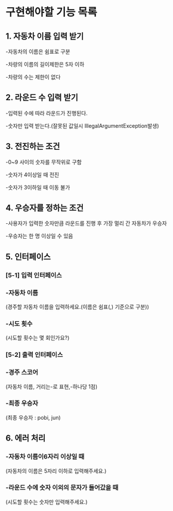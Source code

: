 # 구현해야할 기능 목록

## **1. 자동차 이름 입력 받기**

-자동차의 이름은 쉼표로 구분

-차량의 이름의 길이제한은 5자 이하

-차량의 수는 제한이 없다

## 2. 라운드 수 입력 받기

-입력된 수에 따라 라운드가 진행된다.

-숫자만 입력 받는다.(잘못된 값일시 IllegalArgumentException발생)

## 3. 전진하는 조건

-0~9 사이의 숫자를 무작위로 구함 

-숫자가 4이상일 때 전진

-숫자가 3이하일 때 이동 불가

## 4. 우승자를 정하는 조건

-사용자가 입력한 숫자만큼 라운드를 진행 후 가장 멀리 간 자동차가 우승자

-우승자는 한 명 이상일 수 있음

## 5. 인터페이스

### [5-1] 입력 인터페이스

### **-자동차 이름**

(경주할 자동차 이름을 입력하세요.(이름은 쉼표(,) 기준으로 구분))

### -시도 횟수

(시도할 횟수는 몇 회인가요?)

### [5-2] 출력 인터페이스

### -경주 스코어

(자동차 이름, 거리는-로 표현,-하나당 1점)

### -최종 우승자

(최종 우승자 : pobi, jun)

## 6. 에러 처리

### -자동차 이름이6자리 이상일 때

(자동차의 이름은 5자리 이하로 입력해주세요.)

### -라운드 수에 숫자 이외의 문자가 들어갔을 때

(시도할 횟수는 숫자만 입력해주세요.)